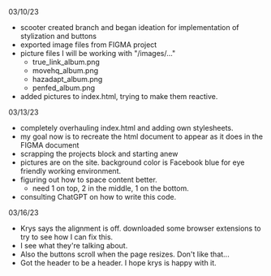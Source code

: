 03/10/23
- scooter created branch and began ideation for implementation of stylization and buttons
- exported image files from FIGMA project
- picture files I will be working with "/images/..."
  - true_link_album.png
  - movehq_album.png
  - hazadapt_album.png
  - penfed_album.png
- added pictures to index.html, trying to make them reactive.

03/13/23
- completely overhauling index.html and adding own stylesheets.
- my goal now is to recreate the html document to appear as it does in the FIGMA document
- scrapping the projects block and starting anew
- pictures are on the site. background color is Facebook blue for eye friendly working environment. 
- figuring out how to space content better. 
  - need 1 on top, 2 in the middle, 1 on the bottom.
- consulting ChatGPT on how to write this code.

03/16/23
- Krys says the alignment is off. downloaded some browser extensions to try to see how I can fix this.
- I see what they're talking about. 
- Also the buttons scroll when the page resizes. Don't like that...
- Got the header to be a header. I hope krys is happy with it.